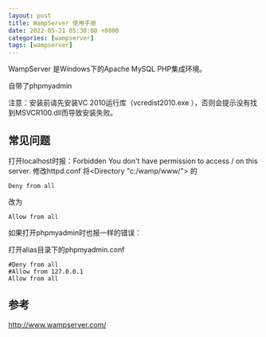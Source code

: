 ```yaml
---
layout: post
title: WampServer 使用手册
date: 2022-05-21 05:30:00 +0800
categories: [wampserver]
tags: [wampserver]
---
```


WampServer 是Windows下的Apache MySQL PHP集成环境。

自带了phpmyadmin

注意：安装前请先安装VC 2010运行库（vcredist2010.exe ），否则会提示没有找到MSVCR100.dll而导致安装失败。
## 常见问题
打开localhost时报：Forbidden You don't have permission to access / on this server.
修改httpd.conf 将<Directory "c:/wamp/www/"> 的
```
Deny from all 
```
改为
```
Allow from all
```
如果打开phpmyadmin时也报一样的错误：

打开alias目录下的phpmyadmin.conf
```
#Deny from all
#Allow from 127.0.0.1
Allow from all
```
## 参考
http://www.wampserver.com/